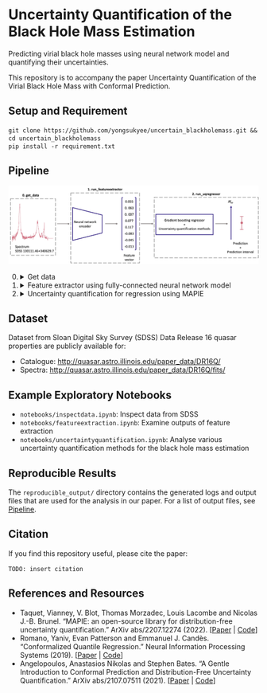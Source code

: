 # Uncertainty Quantification of the Black Hole Mass Estimation

Predicting virial black hole masses using neural network model and quantifying their uncertainties.
<!-- TODO: add link to paper -->
This repository is to accompany the paper Uncertainty Quantification of the Virial Black Hole Mass with Conformal Prediction. 

## Setup and Requirement
```
git clone https://github.com/yongsukyee/uncertain_blackholemass.git && cd uncertain_blackholemass
pip install -r requirement.txt
```

## Pipeline

![Flowchart of pipeline](uncertain_blackholemass/notebooks/diagrams/pipelineflowchart_gh_bgwhite.jpg)

0. <details><summary>Get data</summary>
   
   - Setup configs:
     - `config/config.yaml`: Main config file
     - `config/config_getdata.yaml`: Additional configs to specify the data directory
   - To run: `$ python get_data.py`
   - See [Dataset](#dataset) on the catalogue and data used.
   </details>

1. <details><summary>Feature extractor using fully-connected neural network model</summary>
   
   - Setup configs: `config/config.yaml`
   - To run: `$ python run_featureextractor.py`
   - Generated output files:
     - `datasplitidx.pkl`: dict of data split indices {'train' train_idx, 'test': test_idx}
     - `yscaler.pkl`: sklearn.preprocessing scaler
     - `model.pth`: Trained PyTorch model
     - `loss.pkl`: DataFrame of 'train' and 'test' losses
     - `features.pkl`: DataFrame of features, 'objid', 'label', 'scaled_label', 'output'
   </details>
2. <details><summary>Uncertainty quantification for regression using MAPIE</summary>
   
   - Setup configs:
     - `config/config.yaml`: Main config file
     - `config/config_runuqregressor.yaml`: Additional configs to select saved log directory from `run_featureextractor.py`
   - To run: `$ python run_uqregressor.py`
   - Generated output files:
     - `estimator_optim.pkl`: Optimized GradientBoostingRegressor model for normal regression
     - `estimatorq_optim.pkl`: Optimized GradientBoostingRegressor model for quantile regression
     - `mapieuq_<STRATEGY>.pkl`: Fitted MapieRegressor for specified strategy
     - `mapieuq_pred.pkl`: y_pred, y_pis, sorted {'target', 'pred', 'lower', 'upper', 'pierr_metric'}
     - `mapieuq_picp_alpha.pkl`: DataFrame of prediction interval coverage probability (PICP) for different uncertainty quantification methods with alpha as index
     - `mapieuq_mpiw_alpha.pkl`: DataFrame of mean prediction interval width (MPIW) for different uncertainty quantification methods with alpha as index
   </details>

## Dataset
Dataset from Sloan Digital Sky Survey (SDSS) Data Release 16 quasar properties are publicly available for:
- Catalogue: http://quasar.astro.illinois.edu/paper_data/DR16Q/
- Spectra: http://quasar.astro.illinois.edu/paper_data/DR16Q/fits/

## Example Exploratory Notebooks
- `notebooks/inspectdata.ipynb`: Inspect data from SDSS
- `notebooks/featureextraction.ipynb`: Examine outputs of feature extraction
- `notebooks/uncertaintyquantification.ipynb`: Analyse various uncertainty quantification methods for the black hole mass estimation

## Reproducible Results
The `reproducible_output/` directory contains the generated logs and output files that are used for the analysis in our paper. For a list of output files, see [Pipeline](#pipeline).

## Citation
If you find this repository useful, please cite the paper:
```
TODO: insert citation
```

## References and Resources
- Taquet, Vianney, V. Blot, Thomas Morzadec, Louis Lacombe and Nicolas J.-B. Brunel. “MAPIE: an open-source library for distribution-free uncertainty quantification.” ArXiv abs/2207.12274 (2022). \[[Paper](https://arxiv.org/abs/2207.12274) | [Code](https://github.com/scikit-learn-contrib/MAPIE)\]
- Romano, Yaniv, Evan Patterson and Emmanuel J. Candès. “Conformalized Quantile Regression.” Neural Information Processing Systems (2019). \[[Paper](https://arxiv.org/abs/1905.03222) | [Code](https://github.com/yromano/cqr)\]
- Angelopoulos, Anastasios Nikolas and Stephen Bates. “A Gentle Introduction to Conformal Prediction and Distribution-Free Uncertainty Quantification.” ArXiv abs/2107.07511 (2021). \[[Paper](https://arxiv.org/abs/2107.07511) | [Code](https://github.com/aangelopoulos/conformal-prediction)\]
